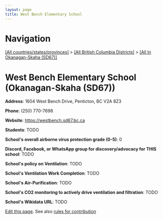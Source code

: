 ```yaml
---
layout: page
title: West Bench Elementary School
---
```

# Navigation

[[All countries/states/provinces]](../../..) > [[All British Columbia Districts]](../..) > [[All In Okanagan-Skaha (SD67)]](..)

# West Bench Elementary School (Okanagan-Skaha (SD67))

**Address**: 1604 West Bench Drive, Penticton, BC V2A 8Z3

**Phone**: (250) 770-7698

**Website**: <https://westbench.sd67.bc.ca>

**Students**: TODO

**School's overall airborne virus protection grade (0-5)**: 0

**Discord, Facebook, or WhatsApp group for discovery/advocacy for THIS school**: TODO

**School's policy on Ventilation**: TODO

**School's Ventilation Work Completion**: TODO

**School's Air-Purification**: TODO

**School's CO2 monitoring to actively drive ventilation and filtration**: TODO

**School's Wikidata URL**: TODO


[Edit this page](https://github.com/ventilate-schools/BC/edit/main/./Okanagan-Skaha_(SD67)/West_Bench_Elementary_School.md). See also [rules for contribution](../../../contribution-rules/)